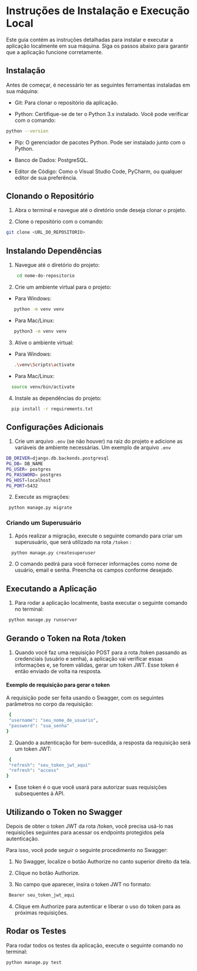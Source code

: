 # Instruções de Instalação e Execução Local

Este guia contém as instruções detalhadas para instalar e executar a aplicação localmente em sua máquina. Siga os passos abaixo para garantir que a aplicação funcione corretamente.

## Instalação
Antes de começar, é necessário ter as seguintes ferramentas instaladas em sua máquina:

* Git: Para clonar o repositório da aplicação.

* Python: Certifique-se de ter o Python 3.x instalado. Você pode verificar com o comando:

```bash
python --version
```

* Pip: O gerenciador de pacotes Python. Pode ser instalado junto com o Python.

* Banco de Dados: PostgreSQL.

* Editor de Código: Como o Visual Studio Code, PyCharm, ou qualquer editor de sua preferência.



## Clonando o Repositório
1. Abra o terminal e navegue até o diretório onde deseja clonar o projeto.

2. Clone o repositório com o comando:
```bash
git clone <URL_DO_REPOSITORIO>
```

## Instalando Dependências
1. Navegue até o diretório do projeto:
```bash
    cd nome-do-repositorio
```


2. Crie um ambiente virtual para o projeto:
* Para Windows:
 ```bash
    python -m venv venv
 ```
* Para Mac/Linux:

 ```bash
    python3 -m venv venv
 ```

3. Ative o ambiente virtual:
* Para Windows:
 ```bash
    .\venv\Scripts\activate
 ```
* Para Mac/Linux:
 ```bash
   source venv/bin/activate
 ```

4. Instale as dependências do projeto:

 ```bash
   pip install -r requirements.txt
 ```


## Configurações Adicionais

1. Crie um arquivo  ```.env``` (se não houver) na raiz do projeto e adicione as variáveis de ambiente necessárias. Um exemplo de arquivo ```.env```
 ```bash
DB_DRIVER=django.db.backends.postgresql
PG_DB= DB_NAME
PG_USER= postgres
PG_PASSWORD= postgres
PG_HOST=localhost
PG_PORT=5432
 ```
2. Execute as migrações:
 ```bash
  python manage.py migrate
 ```
### Criando um Superusuário
1. Após realizar a migração, execute o seguinte comando para criar um superusuário, que será utilizado na rota ```/token```  :

 ```bash
   python manage.py createsuperuser
 ```
2. O comando pedirá para você fornecer informações como nome de usuário, email e senha. Preencha os campos conforme desejado.

## Executando a Aplicação
1. Para rodar a aplicação localmente, basta executar o seguinte comando no terminal:
 ```bash
  python manage.py runserver
 ```

## Gerando o Token na Rota /token 
1. Quando você faz uma requisição POST para a rota /token passando as credenciais (usuário e senha), a aplicação vai verificar essas informações e, se forem válidas, gerar um token JWT. Esse token é então enviado de volta na resposta.

#### Exemplo de requisição para gerar o token
A requisição pode ser feita usando o Swagger, com os seguintes parâmetros no corpo da requisição:

 ```bash
  {
  "username": "seu_nome_de_usuario", 
  "password": "sua_senha"
}
 ```
2. Quando a autenticação for bem-sucedida, a resposta da requisição será um token JWT:

 ```bash
  {  
  "refresh": "seu_token_jwt_aqui"
  "refresh": "access"
}
```
 * Esse token é o que você usará para autorizar suas requisições subsequentes à API.

## Utilizando o Token no Swagger

Depois de obter o token JWT da rota /token, você precisa usá-lo nas requisições seguintes para acessar os endpoints protegidos pela autenticação.

Para isso, você pode seguir o seguinte procedimento no Swagger:

1. No Swagger, localize o botão Authorize no canto superior direito da tela.

2. Clique no botão Authorize.

3. No campo que aparecer, insira o token JWT no formato:

 ```bash
  Bearer seu_token_jwt_aqui
```
4. Clique em Authorize para autenticar e liberar o uso do token para as próximas requisições.
## Rodar os Testes
Para rodar todos os testes da aplicação, execute o seguinte comando no terminal:
 ```bash
python manage.py test
```

